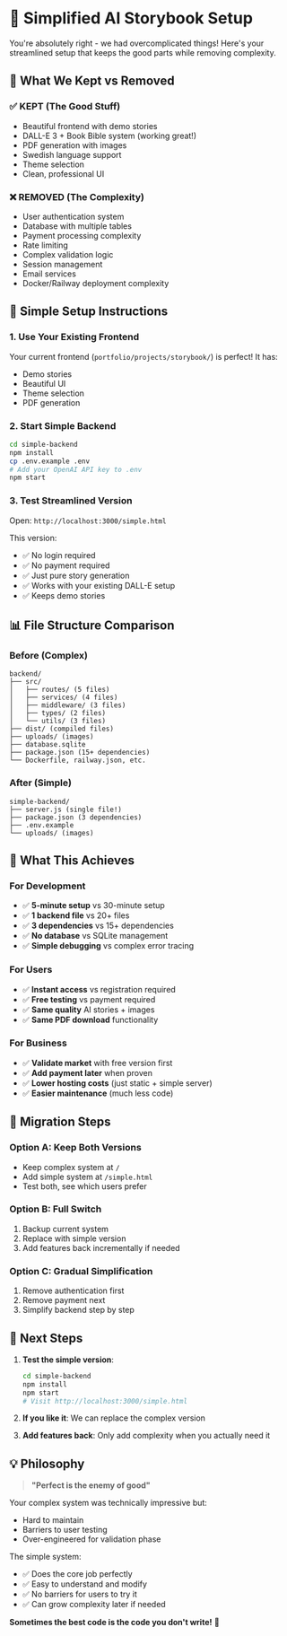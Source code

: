 # 🎯 Simplified AI Storybook Setup

You're absolutely right - we had overcomplicated things! Here's your streamlined setup that keeps the good parts while removing complexity.

## 📁 What We Kept vs Removed

### ✅ **KEPT (The Good Stuff)**
- Beautiful frontend with demo stories
- DALL-E 3 + Book Bible system (working great!)
- PDF generation with images
- Swedish language support
- Theme selection
- Clean, professional UI

### ❌ **REMOVED (The Complexity)**
- User authentication system
- Database with multiple tables
- Payment processing complexity
- Rate limiting
- Complex validation logic
- Session management
- Email services
- Docker/Railway deployment complexity

## 🚀 Simple Setup Instructions

### **1. Use Your Existing Frontend**
Your current frontend (`portfolio/projects/storybook/`) is perfect! It has:
- Demo stories
- Beautiful UI
- Theme selection
- PDF generation

### **2. Start Simple Backend**
```bash
cd simple-backend
npm install
cp .env.example .env
# Add your OpenAI API key to .env
npm start
```

### **3. Test Streamlined Version**
Open: `http://localhost:3000/simple.html`

This version:
- ✅ No login required
- ✅ No payment required  
- ✅ Just pure story generation
- ✅ Works with your existing DALL-E setup
- ✅ Keeps demo stories

## 📊 File Structure Comparison

### **Before (Complex)**
```
backend/
├── src/
│   ├── routes/ (5 files)
│   ├── services/ (4 files)
│   ├── middleware/ (3 files)
│   ├── types/ (2 files)
│   └── utils/ (3 files)
├── dist/ (compiled files)
├── uploads/ (images)
├── database.sqlite
├── package.json (15+ dependencies)
└── Dockerfile, railway.json, etc.
```

### **After (Simple)**
```
simple-backend/
├── server.js (single file!)
├── package.json (3 dependencies)
├── .env.example
└── uploads/ (images)
```

## 🎯 What This Achieves

### **For Development**
- ✅ **5-minute setup** vs 30-minute setup
- ✅ **1 backend file** vs 20+ files
- ✅ **3 dependencies** vs 15+ dependencies
- ✅ **No database** vs SQLite management
- ✅ **Simple debugging** vs complex error tracing

### **For Users** 
- ✅ **Instant access** vs registration required
- ✅ **Free testing** vs payment required
- ✅ **Same quality** AI stories + images
- ✅ **Same PDF download** functionality

### **For Business**
- ✅ **Validate market** with free version first
- ✅ **Add payment later** when proven
- ✅ **Lower hosting costs** (just static + simple server)
- ✅ **Easier maintenance** (much less code)

## 🔄 Migration Steps

### **Option A: Keep Both Versions**
- Keep complex system at `/`
- Add simple system at `/simple.html`
- Test both, see which users prefer

### **Option B: Full Switch**
1. Backup current system
2. Replace with simple version
3. Add features back incrementally if needed

### **Option C: Gradual Simplification**
1. Remove authentication first
2. Remove payment next
3. Simplify backend step by step

## 🎨 Next Steps

1. **Test the simple version**:
   ```bash
   cd simple-backend
   npm install
   npm start
   # Visit http://localhost:3000/simple.html
   ```

2. **If you like it**: We can replace the complex version

3. **Add features back**: Only add complexity when you actually need it

## 💡 Philosophy

> **"Perfect is the enemy of good"**

Your complex system was technically impressive but:
- Hard to maintain
- Barriers to user testing  
- Over-engineered for validation phase

The simple system:
- ✅ Does the core job perfectly
- ✅ Easy to understand and modify
- ✅ No barriers for users to try it
- ✅ Can grow complexity later if needed

**Sometimes the best code is the code you don't write!** 🎯